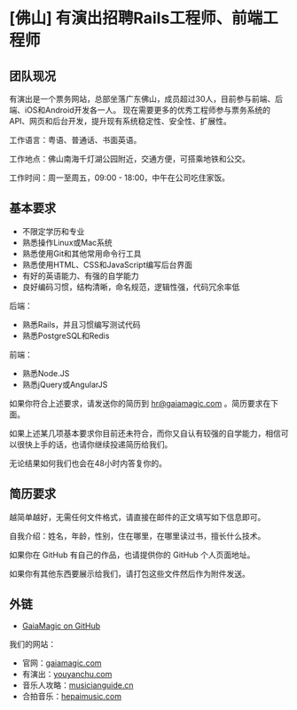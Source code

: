[佛山] 有演出招聘Rails工程师、前端工程师
========================================

团队现况
--------

有演出是一个票务网站，总部坐落广东佛山，成员超过30人，目前参与前端、后端、iOS和Android开发各一人。
现在需要更多的优秀工程师参与票务系统的API、网页和后台开发，提升现有系统稳定性、安全性、扩展性。

工作语言：粤语、普通话、书面英语。

工作地点：佛山南海千灯湖公园附近，交通方便，可搭乘地铁和公交。

工作时间：周一至周五，09:00 - 18:00，中午在公司吃住家饭。

基本要求
--------

* 不限定学历和专业
* 熟悉操作Linux或Mac系统
* 熟悉使用Git和其他常用命令行工具
* 熟悉使用HTML、CSS和JavaScript编写后台界面
* 有好的英语能力、有强的自学能力
* 良好编码习惯，结构清晰，命名规范，逻辑性强，代码冗余率低

后端：

* 熟悉Rails，并且习惯编写测试代码
* 熟悉PostgreSQL和Redis

前端：

* 熟悉Node.JS
* 熟悉jQuery或AngularJS

如果你符合上述要求，请发送你的简历到 hr@gaiamagic.com 。简历要求在下面。

如果上述某几项基本要求你目前还未符合，而你又自认有较强的自学能力，相信可以很快上手的话，也请你继续投递简历给我们。

无论结果如何我们也会在48小时内答复你的。

简历要求
--------

越简单越好，无需任何文件格式，请直接在邮件的正文填写如下信息即可。

自我介绍：姓名，年龄，性别，住在哪里，在哪里读过书，擅长什么技术。

如果你在 GitHub 有自己的作品，也请提供你的 GitHub 个人页面地址。

如果你有其他东西要展示给我们，请打包这些文件然后作为附件发送。

外链
----

* [GaiaMagic on GitHub](https://github.com/GaiaMagic)

我们的网站：

* 官网：[gaiamagic.com](https://gaiamagic.com/)
* 有演出：[youyanchu.com](https://youyanchu.com/)
* 音乐人攻略：[musicianguide.cn](http://musicianguide.cn)
* 合拍音乐：[hepaimusic.com](http://hepaimusic.com)
